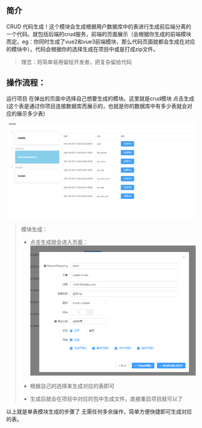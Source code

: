 ## 简介

CRUD 代码生成！这个模块会生成根据用户数据库中的表进行生成前后端分离的一个代码。就包括后端的crud服务，前端的页面展示（会根据你生成的前端模块而定。eg：你同时生成了vue2和vue3前端模块，那么代码页面就都会生成在对应的模块中）。代码会根据你的选择生成在项目中或是打成zip文件。



>理念：将简单易用留给开发者，把复杂留给代码



## 操作流程：

运行项目  在弹出的页面中选择自己想要生成的模块。这里就是crud模块 点击生成 (这个表是通过你项目连接数据库而展示的，也就是你的数据库中有多少表就会对应的展示多少表)

![image-20230802134523082](./tableCURD.assets/image-20230802134523082.png)

>模块生成：
>
>- 点击生成就会进入页面：![image-20230802134728555](./tableCURD.assets/image-20230802134728555.png)
>
> - 根据自己的选择来生成对应的表即可
>
>- 生成后就会在项目中对应的包中生成文件。直接重启项目就可以了
>
>



以上就是单表模块生成的步骤了 无需任何多余操作，简单方便快捷即可生成对应的表。

